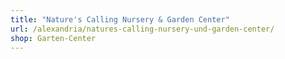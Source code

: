 ```yaml
---
title: "Nature's Calling Nursery & Garden Center"
url: /alexandria/natures-calling-nursery-und-garden-center/
shop: Garten-Center
---
```

